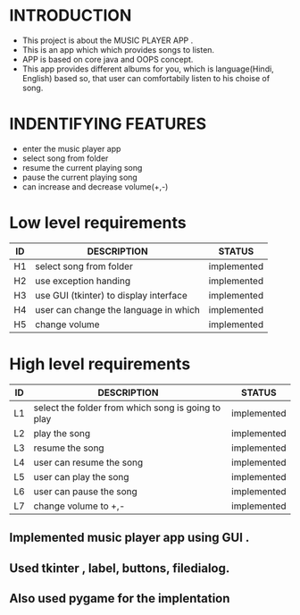 
# INTRODUCTION
* This project is about the MUSIC PLAYER APP . 
* This is an app which which provides songs to listen.
* APP is based on core java and  OOPS concept.
* This app provides different albums for you,  which is language(Hindi, English) based so,
  that user can comfortabily listen to his choise of song.

# INDENTIFYING FEATURES
* enter the music player app 
* select song from folder
* resume the current playing song
* pause the current playing song
* can increase and decrease volume(+,-)

# Low level requirements
| ID | DESCRIPTION | STATUS |
| -- |------------ | -------|
|H1| select song from folder     | implemented  |
|H2| use exception handing     | implemented  |
|H3| use GUI (tkinter) to display interface| implemented  |
|H4| user can change the language in which | implemented   |
|H5| change volume| implemented|



# High level requirements
|ID|DESCRIPTION|STATUS|
|--|-----------|------|
|L1|select the folder from which song is going to play| implemented    |
|L2| play the song|implemented     |
|L3| resume the song| implemented   |
|L4|user can resume the song|implemented|
|L5|user can play the song|implemented|
|L6|user can pause the song|implemented|
|L7|change volume to +,-|implemented|



## Implemented music player app using GUI .
## Used tkinter , label, buttons, filedialog.
## Also used pygame for the implentation


